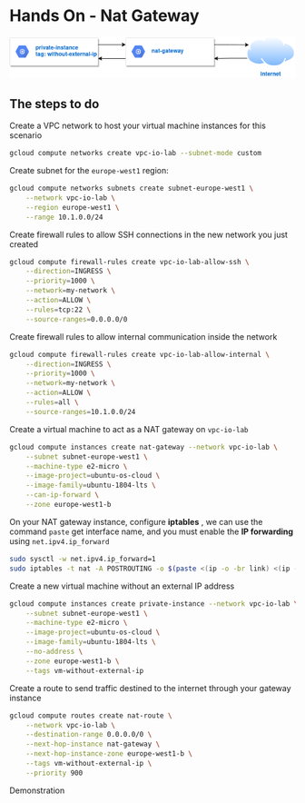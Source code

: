 



# Hands On - Nat Gateway



<p align="center"> <img  src="../diagrams/nat-gateway-example.drawio.png" /> </p>

## The steps to do 

Create a VPC network to host your virtual machine instances for this scenario

```bash
gcloud compute networks create vpc-io-lab --subnet-mode custom
```



Create subnet for the `europe-west1` region:

```bash
gcloud compute networks subnets create subnet-europe-west1 \
	--network vpc-io-lab \
	--region europe-west1 \
	--range 10.1.0.0/24
```



Create firewall rules to allow SSH connections in the new network you just created

```bash
gcloud compute firewall-rules create vpc-io-lab-allow-ssh \
	--direction=INGRESS \
	--priority=1000 \
	--network=my-network \
	--action=ALLOW \
	--rules=tcp:22 \
	--source-ranges=0.0.0.0/0
```

Create firewall rules to allow internal communication inside the network

```bash
gcloud compute firewall-rules create vpc-io-lab-allow-internal \
    --direction=INGRESS \
    --priority=1000 \
    --network=my-network \
    --action=ALLOW \
    --rules=all \
    --source-ranges=10.1.0.0/24
```



Create a virtual machine to act as a NAT gateway on `vpc-io-lab`

```bash
gcloud compute instances create nat-gateway --network vpc-io-lab \
    --subnet subnet-europe-west1 \
    --machine-type e2-micro \
    --image-project=ubuntu-os-cloud \
    --image-family=ubuntu-1804-lts \
    --can-ip-forward \
    --zone europe-west1-b
```

On your NAT gateway instance, configure **iptables** , we can use the command `paste`  get interface name, and you must enable the **IP forwarding** using `net.ipv4.ip_forward`

```bash
sudo sysctl -w net.ipv4.ip_forward=1
sudo iptables -t nat -A POSTROUTING -o $(paste <(ip -o -br link) <(ip -o -br addr) | awk '$2=="UP" {print $1}') -j MASQUERADE
```



Create a new virtual machine without an external IP address

```bash
gcloud compute instances create private-instance --network vpc-io-lab \
    --subnet subnet-europe-west1 \
    --machine-type e2-micro \
    --image-project=ubuntu-os-cloud \
    --image-family=ubuntu-1804-lts \
    --no-address \
    --zone europe-west1-b \
    --tags vm-without-external-ip
```



Create a route to send traffic destined to the internet through your gateway instance

```bash
gcloud compute routes create nat-route \
    --network vpc-io-lab \
    --destination-range 0.0.0.0/0 \
    --next-hop-instance nat-gateway \
    --next-hop-instance-zone europe-west1-b \
    --tags vm-without-external-ip \
    --priority 900
```



Demonstration 

